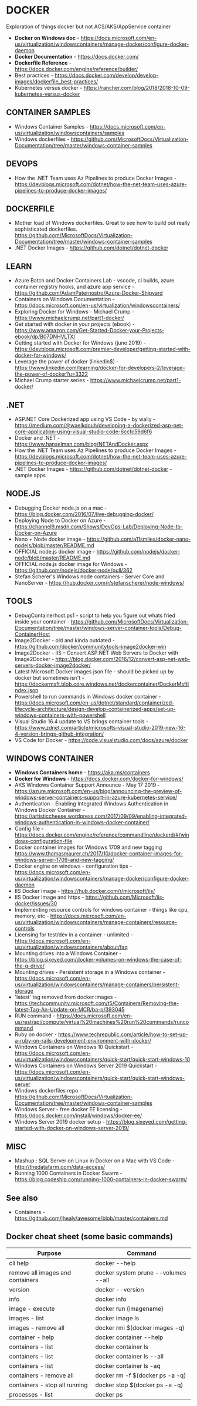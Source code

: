 # DOCKER

Exploration of things docker but not ACS/AKS/AppService container

* **Docker on Windows doc** - https://docs.microsoft.com/en-us/virtualization/windowscontainers/manage-docker/configure-docker-daemon
* **Docker Documentation** - https://docs.docker.com/
* **Dockerfile Reference** - https://docs.docker.com/engine/reference/builder/
* Best practices - https://docs.docker.com/develop/develop-images/dockerfile_best-practices/ 
* Kubernetes versus docker - https://rancher.com/blog/2018/2018-10-09-kubernetes-versus-docker

## CONTAINER SAMPLES

* Windows Container Samples - https://docs.microsoft.com/en-us/virtualization/windowscontainers/samples
* Windows dockerfiles - https://github.com/MicrosoftDocs/Virtualization-Documentation/tree/master/windows-container-samples

## DEVOPS

* How the .NET Team uses Az Pipelines to produce Docker Images - https://devblogs.microsoft.com/dotnet/how-the-net-team-uses-azure-pipelines-to-produce-docker-images/

## DOCKERFILE

* Mother load of Windows dockerfiles.  Great to see how to build out really sophisticated dockerfiles.  https://github.com/MicrosoftDocs/Virtualization-Documentation/tree/master/windows-container-samples 
* .NET Docker Images - https://github.com/dotnet/dotnet-docker

## LEARN

* Azure Batch and Docker Containers Lab - vscode, ci builds, azure container registry hooks, and azure app service - https://github.com/AdamPaternostro/Azure-Docker-Shipyard 
* Containers on Windows Documentation - https://docs.microsoft.com/en-us/virtualization/windowscontainers/
* Exploring Docker for Windows - Michael Crump - https://www.michaelcrump.net/part1-docker/
* Get started with docker in your projects (ebook) - https://www.amazon.com/Get-Started-Docker-your-Projects-ebook/dp/B07DNHVLTX/
* Getting started with Docker for Windows (june 2019) - https://devblogs.microsoft.com/premier-developer/getting-started-with-docker-for-windows/
* Leverage the power of docker (linkedin$) - https://www.linkedin.com/learning/docker-for-developers-2/leverage-the-power-of-docker?u=3322
* Michael Crump starter series - https://www.michaelcrump.net/part1-docker/

## .NET

* ASP.NET Core Dockerized app using VS Code - by wally - https://medium.com/@waelkdouh/developing-a-dockerized-asp-net-core-application-using-visual-studio-code-6ccfc59d6f6
* Docker and .NET - https://www.hanselman.com/blog/NETAndDocker.aspx
* How the .NET Team uses Az Pipelines to produce Docker Images - https://devblogs.microsoft.com/dotnet/how-the-net-team-uses-azure-pipelines-to-produce-docker-images/
* .NET Docker Images - https://github.com/dotnet/dotnet-docker - sample apps

## NODE.JS

* Debugging Docker node.js on a mac - https://blog.docker.com/2016/07/live-debugging-docker/
* Deploying Node to Docker on Azure - https://channel9.msdn.com/Shows/DevOps-Lab/Deploying-Node-to-Docker-on-Azure
* Nano + Node docker image - https://github.com/a11smiles/docker-nano-nodejs/blob/master/README.md
* OFFICIAL node.js docker image - https://github.com/nodejs/docker-node/blob/master/README.md
* OFFICIAL node.js docker image for Windows - https://github.com/nodejs/docker-node/pull/362
* Stefan Scherer's Windows node containers - Server Core and NanoServer - https://hub.docker.com/r/stefanscherer/node-windows/

## TOOLS

* DebugContainerhost.ps1 - script to help you figure out whats fried inside your container - https://github.com/MicrosoftDocs/Virtualization-Documentation/tree/master/windows-server-container-tools/Debug-ContainerHost
* Image2Docker - old and kinda outdated - https://github.com/docker/communitytools-image2docker-win
* Image2Docker - IIS - Convert ASP.NET Web Servers to Docker with Image2Docker - https://blog.docker.com/2016/12/convert-asp-net-web-servers-docker-image2docker/
* Latest Microsoft Docker images json file - should be picked up by docker but sometimes isn't - https://dockermsft.blob.core.windows.net/dockercontainer/DockerMsftIndex.json
* Powershell to run commands in Windows docker container - https://docs.microsoft.com/en-us/dotnet/standard/containerized-lifecycle-architecture/design-develop-containerized-apps/set-up-windows-containers-with-powershell
* Visual Studio 16.4 update to VS brings container tools - https://www.zdnet.com/article/microsofts-visual-studio-2019-new-16-4-version-brings-github-integration/
* VS Code for Docker - https://code.visualstudio.com/docs/azure/docker

## WINDOWS CONTAINER

* **Windows Containers home** - https://aka.ms/containers 
* **Docker for Windows** - https://docs.docker.com/docker-for-windows/
* AKS Windows Container Support Announce - May 17 2019 - https://azure.microsoft.com/en-us/blog/announcing-the-preview-of-windows-server-containers-support-in-azure-kubernetes-service/
* Authentication - Enabling Integrated Windows Authentication in Windows Docker Container - https://artisticcheese.wordpress.com/2017/09/09/enabling-integrated-windows-authentication-in-windows-docker-container/
* Config file - https://docs.docker.com/engine/reference/commandline/dockerd/#/windows-configuration-file
* Docker container images for Windows 1709 and new tagging <https://www.thomasmaurer.ch/2017/10/docker-container-images-for-windows-server-1709-and-new-tagging/>
* Docker engine on windows - configuration tips - https://docs.microsoft.com/en-us/virtualization/windowscontainers/manage-docker/configure-docker-daemon
* IIS Docker Image - https://hub.docker.com/r/microsoft/iis/
* IIS Docker Image and https - https://github.com/Microsoft/iis-docker/issues/30
* Implementing resource controls for windows container - things like cpu, memory, etc - https://docs.microsoft.com/en-us/virtualization/windowscontainers/manage-containers/resource-controls
* Licensing for test/dev in a container - unlimited - https://docs.microsoft.com/en-us/virtualization/windowscontainers/about/faq
* Mounting drives into a Windows Container - https://blog.sixeyed.com/docker-volumes-on-windows-the-case-of-the-g-drive/
* Mounting drives - Persistent storage  in a Windows container - https://docs.microsoft.com/en-us/virtualization/windowscontainers/manage-containers/persistent-storage 
* 'latest' tag removed from docker images - https://techcommunity.microsoft.com/t5/Containers/Removing-the-latest-Tag-An-Update-on-MCR/ba-p/393045
* RUN command - https://docs.microsoft.com/en-us/rest/api/compute/virtual%20machines%20run%20commands/runcommand
* Ruby on docker - https://www.techrepublic.com/article/how-to-set-up-a-ruby-on-rails-development-environment-with-docker/
* Windows Containers on Windows 10 Quickstart - https://docs.microsoft.com/en-us/virtualization/windowscontainers/quick-start/quick-start-windows-10
* Windows Containers on Windows Server 2019 Quickstart - https://docs.microsoft.com/en-us/virtualization/windowscontainers/quick-start/quick-start-windows-server
* Windows dockerfiles repo - https://github.com/MicrosoftDocs/Virtualization-Documentation/tree/master/windows-container-samples
* Windows Server - free docker EE licensing - https://docs.docker.com/install/windows/docker-ee/
* Windows Server 2019 docker setup - https://blog.sixeyed.com/getting-started-with-docker-on-windows-server-2019/ 

## MISC

* Mashup : SQL Server on Linux in Docker on a Mac with VS Code - http://thedatafarm.com/data-access/
* Running 1000 Containers in Docker Swarm - https://blog.codeship.com/running-1000-containers-in-docker-swarm/

## See also

* Containers - https://github.com/jhealy/awesome/blob/master/containers.md

## Docker cheat sheet (some basic commands)

| Purpose                  | Command                         |
|--------------------------|---------------------------------|
| cli help | docker --help |
| remove all images and containers| docker system prune --volumes --all |
| version           | docker --version                |
| info              | docker info                     |
| image - execute          | docker run {imagename}          |
| images - list            | docker image ls                 |
| images - remove all | docker rmi $(docker images -q) |
| container - help | docker container --help |
| containers - list        | docker container ls             |
| containers - list        | docker container ls --all       |
| containers - list        | docker container ls -aq         |
| containers - remove all | docker rm -f $(docker ps -a -q) |
| containers - stop all running | docker stop $(docker ps -a -q) |
| processes - list | docker ps |